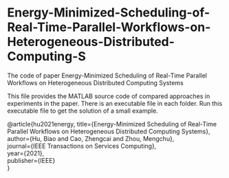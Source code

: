 # Energy-Minimized-Scheduling-of-Real-Time-Parallel-Workflows-on-Heterogeneous-Distributed-Computing-S
The code of paper Energy-Minimized Scheduling of Real-Time Parallel Workflows on Heterogeneous Distributed Computing Systems

This file provides the MATLAB source code of compared approaches in experiments in the paper. 
There is an executable file in each folder. 
Run this executable file to get the solution of a small example.

@article{hu2021energy,
  title={Energy-Minimized Scheduling of Real-Time Parallel Workflows on Heterogeneous Distributed Computing Systems},
  author={Hu, Biao and Cao, Zhengcai and Zhou, Mengchu},  
  journal={IEEE Transactions on Services Computing},  
  year={2021},  
  publisher={IEEE}  
}
